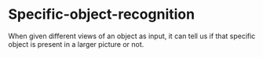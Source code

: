 # Specific-object-recognition
When given different views of an object as input, it can tell us if that specific object is present in a larger picture or not.
